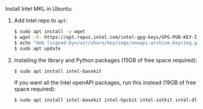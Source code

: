 Install Intel MKL in Ubuntu:

1. Add Intel repo to `apt`:

   ```bash
   $ sudo apt install -y wget
   $ wget -O- https://apt.repos.intel.com/intel-gpg-keys/GPG-PUB-KEY-INTEL-SW-PRODUCTS.PUB | gpg --dearmor | sudo tee /usr/share/keyrings/oneapi-archive-keyring.gpg > /dev/null
   $ echo "deb [signed-by=/usr/share/keyrings/oneapi-archive-keyring.gpg] https://apt.repos.intel.com/oneapi all main" | sudo tee /etc/apt/sources.list.d/oneAPI.list
   $ sudo apt update
   ```


2. Installing the library and Python packages (15GB of free space required):

   ```bash
   $ sudo apt install intel-basekit    
   ```
   

   If you want all the Intel openAPI packages, run this instead (19GB of free space required):

   ```bash
   $ sudo apt install intel-basekit intel-hpckit intel-iotkit intel-dlfdkit intel-aikit intel-renderkit.
   ```
